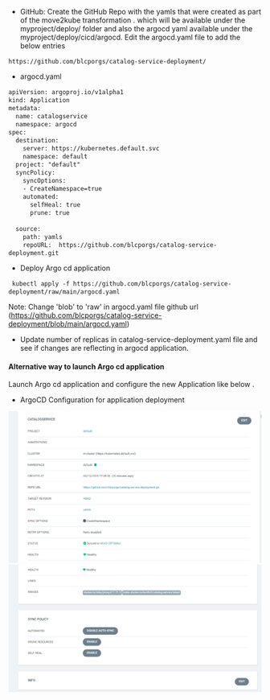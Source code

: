 * GitHub:
  Create the GitHub Repo with  the yamls that were created as part of the move2kube transformation .
  which will be available under the
  myproject/deploy/ folder
  and also the argocd yaml available under the myproject/deploy/cicd/argocd.
  Edit the argocd.yaml file to add the below entries 
```
https://github.com/blcporgs/catalog-service-deployment/
```

* argocd.yaml
```
apiVersion: argoproj.io/v1alpha1
kind: Application
metadata:
  name: catalogservice
  namespace: argocd
spec:
  destination:
    server: https://kubernetes.default.svc
    namespace: default
  project: "default"
  syncPolicy:   
    syncOptions:
    - CreateNamespace=true
    automated:
      selfHeal: true
      prune: true

  source:
    path: yamls
    repoURL:  https://github.com/blcporgs/catalog-service-deployment.git
```

* Deploy Argo cd application
```
 kubectl apply -f https://github.com/blcporgs/catalog-service-deployment/raw/main/argocd.yaml
```
Note: Change 'blob' to 'raw' in argocd.yaml file github url (https://github.com/blcporgs/catalog-service-deployment/blob/main/argocd.yaml)

* Update number of replicas in catalog-service-deployment.yaml file and see if changes are reflecting in argocd application.

#### Alternative way to launch Argo cd application

Launch  Argo cd application and configure the new Application like below .
* ArgoCD Configuration for application deployment

![alt text](image.png)
![alt text](image-1.png)



